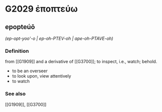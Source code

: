 # G2029 ἐποπτεύω

## epopteúō

_(ep-opt-yoo'-o | ep-oh-PTEV-oh | ape-oh-PTAVE-oh)_

### Definition

from [[G1909]] and a derivative of [[G3700]]; to inspect, i.e., watch; behold.

- to be an overseer
- to look upon, view attentively
- to watch

### See also

[[G1909]], [[G3700]]

